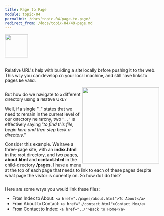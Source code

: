 ```yaml
---
title: Page to Page
module: topic-04
permalink: /docs/topic-04/page-to-page/
redirect_from: /docs/topic-04/49-page.md
---
```


<img src="./../../../img/arrow-divider.svg" style="width: 75px; border: none; margin: 0px 0 20px 0" />

Relative URL's help with building a site locally before pushing it to the web. This way you can develop on your local machine, and still have links to pages be valid.

<div style="display: inline-block; width: 100%;">
  <img src="../img/directory-relative-urls.jpg" style="float: right; width: 250px; margin: 0 0 5px 5px; border: none" />

  <p>But how do we navigate to a different directory using a relative URL?</p>
  <p>Well, if a single "<code>.</code>" states that we need to remain in the current level of our directory heirarchy, two "<code>..</code>" is effectively saying <i>"to find this file, begin here and then step back a directory."</i></p>

  <p>Consider this example. We have a three-page site, with an <b>index.html</b> in the root directory, and two pages, <b>about.html</b> and <b>contact.html</b> in the child-directory <b>/pages</b>. I have a menu at the top of each page that needs to link to each of these pages despite what page the visitor is currently on. So how do I do this?</p>
  </div>

Here are some ways you would link these files:
- From Index to About: `<a href="./pages/about.html">To About</a>`
- From About to Contact: `<a href="./contact.html">Contact Me</a>`
- From Contact to Index: `<a href="../">Back to Home</a>`
